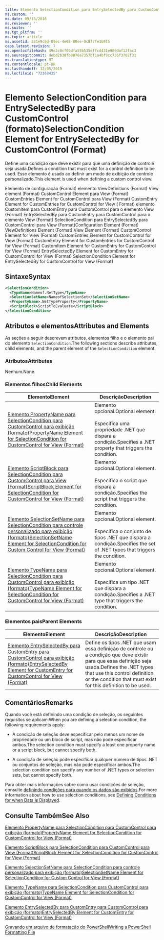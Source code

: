 ```yaml
---
title: Elemento SelectionCondition para EntrySelectedBy para CustomControl (Format) | Microsoft Docs
ms.custom: ''
ms.date: 09/13/2016
ms.reviewer: ''
ms.suite: ''
ms.tgt_pltfrm: ''
ms.topic: article
ms.assetid: 231e9c6d-09ec-4e68-80ee-0c8f7fe1b9f5
caps.latest.revision: 7
ms.openlocfilehash: 49e2c0cf09dfa55b535effcd431e980daf12fac3
ms.sourcegitcommit: debd2b38fb8070a7357bf1a4bf9cc736f3702f31
ms.translationtype: MT
ms.contentlocale: pt-BR
ms.lasthandoff: 12/05/2019
ms.locfileid: "72368435"
---
```

# <a name="selectioncondition-element-for-entryselectedby-for-customcontrol-format"></a><span data-ttu-id="8ff9f-102">Elemento SelectionCondition para EntrySelectedBy para CustomControl (formato)</span><span class="sxs-lookup"><span data-stu-id="8ff9f-102">SelectionCondition Element for EntrySelectedBy for CustomControl (Format)</span></span>

<span data-ttu-id="8ff9f-103">Define uma condição que deve existir para que uma definição de controle seja usada.</span><span class="sxs-lookup"><span data-stu-id="8ff9f-103">Defines a condition that must exist for a control definition to be used.</span></span> <span data-ttu-id="8ff9f-104">Esse elemento é usado ao definir um modo de exibição de controle personalizado.</span><span class="sxs-lookup"><span data-stu-id="8ff9f-104">This element is used when defining a custom control view.</span></span>

<span data-ttu-id="8ff9f-105">Elemento de configuração (Format) elemento ViewDefinitions (Format) View element (Format) CustomControl Element para View (Format) CustomEntries Element for CustomControl para View (Format) CustomEntry Element for CustomEntries for CustomControl for View ( Format) elemento CustomItem para CustomEntry para CustomControl para o elemento View (Format) EntrySelectedBy para CustomEntry para CustomControl para o elemento View (Format) SelectionCondition para EntrySelectedBy para CustomControl para View (Format)</span><span class="sxs-lookup"><span data-stu-id="8ff9f-105">Configuration Element (Format) ViewDefinitions Element (Format) View Element (Format) CustomControl Element for View (Format) CustomEntries Element for CustomControl for View (Format) CustomEntry Element for CustomEntries for CustomControl for View (Format) CustomItem Element for CustomEntry for CustomControl for View (Format) EntrySelectedBy Element for CustomEntry for CustomControl for View (Format) SelectionCondition Element for EntrySelectedBy for CustomControl for View (Format)</span></span>

## <a name="syntax"></a><span data-ttu-id="8ff9f-106">Sintaxe</span><span class="sxs-lookup"><span data-stu-id="8ff9f-106">Syntax</span></span>

```xml
<SelectionCondition>
  <TypeName>Nameof.NetType</TypeName>
  <SelectionSetName>NameofSelectionSet</SelectionSetName>
  <PropertyName>.NetTypeProperty</PropertyName>
  <ScriptBlock>ScriptToEvaluate</ScriptBlock>
</SelectionCondition>
```

## <a name="attributes-and-elements"></a><span data-ttu-id="8ff9f-107">Atributos e elementos</span><span class="sxs-lookup"><span data-stu-id="8ff9f-107">Attributes and Elements</span></span>

<span data-ttu-id="8ff9f-108">As seções a seguir descrevem atributos, elementos filho e o elemento pai do elemento `SelectionCondition`.</span><span class="sxs-lookup"><span data-stu-id="8ff9f-108">The following sections describe attributes, child elements, and the parent element of the `SelectionCondition` element.</span></span>

### <a name="attributes"></a><span data-ttu-id="8ff9f-109">Atributos</span><span class="sxs-lookup"><span data-stu-id="8ff9f-109">Attributes</span></span>

<span data-ttu-id="8ff9f-110">Nenhum.</span><span class="sxs-lookup"><span data-stu-id="8ff9f-110">None.</span></span>

### <a name="child-elements"></a><span data-ttu-id="8ff9f-111">Elementos filhos</span><span class="sxs-lookup"><span data-stu-id="8ff9f-111">Child Elements</span></span>

|<span data-ttu-id="8ff9f-112">Elemento</span><span class="sxs-lookup"><span data-stu-id="8ff9f-112">Element</span></span>|<span data-ttu-id="8ff9f-113">Descrição</span><span class="sxs-lookup"><span data-stu-id="8ff9f-113">Description</span></span>|
|-------------|-----------------|
|[<span data-ttu-id="8ff9f-114">Elemento PropertyName para SelectionCondition para CustomControl para exibição (formato)</span><span class="sxs-lookup"><span data-stu-id="8ff9f-114">PropertyName Element for SelectionCondition for CustomControl for View (Format)</span></span>](./propertyname-element-for-selectioncondition-for-customcontrol-for-view-format.md)|<span data-ttu-id="8ff9f-115">Elemento opcional.</span><span class="sxs-lookup"><span data-stu-id="8ff9f-115">Optional element.</span></span><br /><br /> <span data-ttu-id="8ff9f-116">Especifica uma propriedade .NET que dispara a condição.</span><span class="sxs-lookup"><span data-stu-id="8ff9f-116">Specifies a .NET property that triggers the condition.</span></span>|
|[<span data-ttu-id="8ff9f-117">Elemento ScriptBlock para SelectionCondition para CustomControl para View (Format)</span><span class="sxs-lookup"><span data-stu-id="8ff9f-117">ScriptBlock Element for SelectionCondition for CustomControl for View (Format)</span></span>](./scriptblock-element-for-selectioncondition-for-customcontrol-for-view-format.md)|<span data-ttu-id="8ff9f-118">Elemento opcional.</span><span class="sxs-lookup"><span data-stu-id="8ff9f-118">Optional element.</span></span><br /><br /> <span data-ttu-id="8ff9f-119">Especifica o script que dispara a condição.</span><span class="sxs-lookup"><span data-stu-id="8ff9f-119">Specifies the script that triggers the condition.</span></span>|
|[<span data-ttu-id="8ff9f-120">Elemento SelectionSetName para SelectionCondition para controle personalizado para exibição (formato)</span><span class="sxs-lookup"><span data-stu-id="8ff9f-120">SelectionSetName Element for SelectionCondition for Custom Control for View (Format)</span></span>](./selectionsetname-element-for-selectioncondition-for-customcontrol-for-view-format.md)|<span data-ttu-id="8ff9f-121">Elemento opcional.</span><span class="sxs-lookup"><span data-stu-id="8ff9f-121">Optional element.</span></span><br /><br /> <span data-ttu-id="8ff9f-122">Especifica o conjunto de tipos .NET que dispara a condição.</span><span class="sxs-lookup"><span data-stu-id="8ff9f-122">Specifies the set of .NET types that triggers the condition.</span></span>|
|[<span data-ttu-id="8ff9f-123">Elemento TypeName para SelectionCondition para CustomControl para exibição (formato)</span><span class="sxs-lookup"><span data-stu-id="8ff9f-123">TypeName Element for SelectionCondition for CustomControl for View  (Format)</span></span>](./typename-element-for-selectioncondition-for-customcontrol-for-view-format.md)|<span data-ttu-id="8ff9f-124">Elemento opcional.</span><span class="sxs-lookup"><span data-stu-id="8ff9f-124">Optional element.</span></span><br /><br /> <span data-ttu-id="8ff9f-125">Especifica um tipo .NET que dispara a condição.</span><span class="sxs-lookup"><span data-stu-id="8ff9f-125">Specifies a .NET type that triggers the condition.</span></span>|

### <a name="parent-elements"></a><span data-ttu-id="8ff9f-126">Elementos pais</span><span class="sxs-lookup"><span data-stu-id="8ff9f-126">Parent Elements</span></span>

|<span data-ttu-id="8ff9f-127">Elemento</span><span class="sxs-lookup"><span data-stu-id="8ff9f-127">Element</span></span>|<span data-ttu-id="8ff9f-128">Descrição</span><span class="sxs-lookup"><span data-stu-id="8ff9f-128">Description</span></span>|
|-------------|-----------------|
|[<span data-ttu-id="8ff9f-129">Elemento EntrySelectedBy para CustomEntry para CustomControl para exibição (formato)</span><span class="sxs-lookup"><span data-stu-id="8ff9f-129">EntrySelectedBy Element for CustomEntry for CustomControl for View (Format)</span></span>](./entryselectedby-element-for-customentry-for-customcontrol-for-view-format.md)|<span data-ttu-id="8ff9f-130">Define os tipos .NET que usam essa definição de controle ou a condição que deve existir para que essa definição seja usada.</span><span class="sxs-lookup"><span data-stu-id="8ff9f-130">Defines the .NET types that use this control definition or the condition that must exist for this definition to be used.</span></span>|

## <a name="remarks"></a><span data-ttu-id="8ff9f-131">Comentários</span><span class="sxs-lookup"><span data-stu-id="8ff9f-131">Remarks</span></span>

<span data-ttu-id="8ff9f-132">Quando você está definindo uma condição de seleção, os seguintes requisitos se aplicam:</span><span class="sxs-lookup"><span data-stu-id="8ff9f-132">When you are defining a selection condition, the following requirements apply:</span></span>

- <span data-ttu-id="8ff9f-133">A condição de seleção deve especificar pelo menos um nome de propriedade ou um bloco de script, mas não pode especificar ambos.</span><span class="sxs-lookup"><span data-stu-id="8ff9f-133">The selection condition must specify a least one property name or a script block, but cannot specify both.</span></span>

- <span data-ttu-id="8ff9f-134">A condição de seleção pode especificar qualquer número de tipos .NET ou conjuntos de seleção, mas não pode especificar ambos.</span><span class="sxs-lookup"><span data-stu-id="8ff9f-134">The selection condition can specify any number of .NET types or selection sets, but cannot specify both.</span></span>

<span data-ttu-id="8ff9f-135">Para obter mais informações sobre como usar condições de seleção, consulte [definindo condições para quando os dados são exibidos](./defining-conditions-for-displaying-data.md).</span><span class="sxs-lookup"><span data-stu-id="8ff9f-135">For more information about how to use selection conditions, see [Defining Conditions for when Data is Displayed](./defining-conditions-for-displaying-data.md).</span></span>

## <a name="see-also"></a><span data-ttu-id="8ff9f-136">Consulte Também</span><span class="sxs-lookup"><span data-stu-id="8ff9f-136">See Also</span></span>

[<span data-ttu-id="8ff9f-137">Elemento PropertyName para SelectionCondition para CustomControl para exibição (formato)</span><span class="sxs-lookup"><span data-stu-id="8ff9f-137">PropertyName Element for SelectionCondition for CustomControl for View (Format)</span></span>](./propertyname-element-for-selectioncondition-for-customcontrol-for-view-format.md)

[<span data-ttu-id="8ff9f-138">Elemento ScriptBlock para SelectionCondition para CustomControl para View (Format)</span><span class="sxs-lookup"><span data-stu-id="8ff9f-138">ScriptBlock Element for SelectionCondition for CustomControl for View (Format)</span></span>](./scriptblock-element-for-selectioncondition-for-customcontrol-for-view-format.md)

[<span data-ttu-id="8ff9f-139">Elemento SelectionSetName para SelectionCondition para controle personalizado para exibição (formato)</span><span class="sxs-lookup"><span data-stu-id="8ff9f-139">SelectionSetName Element for SelectionCondition for Custom Control for View (Format)</span></span>](./selectionsetname-element-for-selectioncondition-for-customcontrol-for-view-format.md)

[<span data-ttu-id="8ff9f-140">Elemento TypeName para SelectionCondition para CustomControl para exibição (formato)</span><span class="sxs-lookup"><span data-stu-id="8ff9f-140">TypeName Element for SelectionCondition for CustomControl for View  (Format)</span></span>](./typename-element-for-selectioncondition-for-customcontrol-for-view-format.md)

[<span data-ttu-id="8ff9f-141">Elemento EntrySelectedBy para CustomEntry para CustomControl para exibição (formato)</span><span class="sxs-lookup"><span data-stu-id="8ff9f-141">EntrySelectedBy Element for CustomEntry for CustomControl for View (Format)</span></span>](./entryselectedby-element-for-customentry-for-customcontrol-for-view-format.md)

[<span data-ttu-id="8ff9f-142">Gravando um arquivo de formatação do PowerShell</span><span class="sxs-lookup"><span data-stu-id="8ff9f-142">Writing a PowerShell Formatting File</span></span>](./writing-a-powershell-formatting-file.md)
